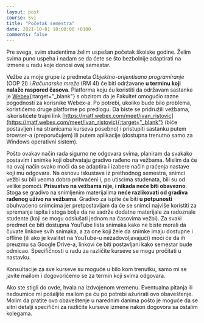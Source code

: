 ```yaml
---
layout: post
course: Svi
title: "Početak semestra"
date: 2021-10-01 10:00:00 +0100
comments: false
---
```


Pre svega, svim studentima želim uspešan početak školske godine. Želim svima puno uspeha i nadam se da ćete se što bezbolnije adaptirati na izmene u radu koje donosi ovaj semestar.

Vežbe za moje grupe iz predmeta _Objektno-orijentisano programiranje_ (OOP 2I) i _Računarske mreže_ (RM 4I) će biti održavane **u terminu koji nalaže raspored časova**. Platforma koju ću koristiti da održavam sastanke je [Webex](https://www.webex.com/){:target="_blank"} s obzirom da je Fakultet omogućio razne pogodnosti za korisnike Webex-a. Po potrebi, ukoliko bude bilo problema, koristićemo druge platforme po predlogu. Da biste se pridružili vežbama, iskoristićete trajni link [https://matf.webex.com/meet/ivan_ristovic](https://matf.webex.com/meet/ivan_ristovic){:target="_blank"} (biće postavljen i na stranicama kurseva posebno) i pristupiti sastanku putem browser-a (preporučujem) ili putem aplikacije (dostupna trenutno samo za Windows operativni sistem). 

Pošto ovakav način rada sigurno ne odgovara svima, planiram da svakako postavim i snimke koji obuhvataju gradivo rađeno na vežbama. Mislim da će na ovaj način svako moći da se adaptira i izabere način praćenja nastave koji mu odgovara. Na osnovu iskustava iz prethodnog semestra, snimci vežbi su bili veoma dobro prihvaćeni i, po utiscima studenata, bili su od velike pomoći. **Prisustvo na vežbama nije, i nikada neće biti obavezno**. Stoga se gradivo na snimljenim materijalima **neće razlikovati od gradiva rađenog uživo na vežbama**. Gradivo za ispite će biti **u potpunosti** obuhvaćeno snimcima jer pretpostavljam da će se snimci najviše koristiti za spremanje ispita i stoga bolje da ne sadrže dodatne materijale za radoznale studente (koji se mogu odslušati jednom na časovima vežbi). Za svaki predmet će biti dostupna YouTube lista snimaka kako ne biste morali da čuvate linkove svih snimaka, a za one koji žele da snimke imaju dostupne i offline (ili ako je kvalitet na YouTube-u nezadovoljavajući) moći će da ih preuzmu sa Google Drive-a, linkovi će biti postavljani kako semestar bude odmicao. Specifičnosti u radu za različite kurseve se mogu pročitati u nastavku.

Konsultacije za sve kurseve su moguće u bilo kom trenutku, samo mi se javite mailom i dogovorićemo se za termin koji svima odgovara.


Ako ste stigli do ovde, hvala na izdvojenom vremenu. Eventualna pitanja ili nedoumice mi pošaljite mailom pa ću po potrebi ažurirati ovo obaveštenje. Molim da pratite ovo obaveštenje u narednim danima pošto je moguće da se sitni detalji specifični za različite kurseve izmene nakon dogovora sa ostalim kolegama. 
